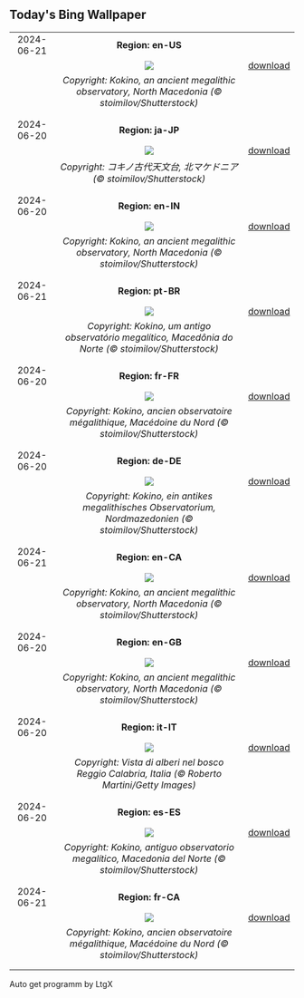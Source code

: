 ## Today's Bing Wallpaper
|      |      |      |
| :----: | :----: | :----: |
|2024-06-21|**Region: en-US**||
||![](https://www.bing.com/th?id=OHR.KokinoMacedonia_EN-US0466604378_UHD.jpg&pid=hp&w=1152&h=648&rs=1&c=4)| [download](https://www.bing.com/th?id=OHR.KokinoMacedonia_EN-US0466604378_UHD.jpg)|
||*Copyright: Kokino, an ancient megalithic observatory, North Macedonia (© stoimilov/Shutterstock)*
||
|||
|2024-06-20|**Region: ja-JP**||
||![](https://www.bing.com/th?id=OHR.KokinoMacedonia_JA-JP1713805484_UHD.jpg&pid=hp&w=1152&h=648&rs=1&c=4)| [download](https://www.bing.com/th?id=OHR.KokinoMacedonia_JA-JP1713805484_UHD.jpg)|
||*Copyright: コキノ古代天文台, 北マケドニア (© stoimilov/Shutterstock)*
||
|||
|2024-06-20|**Region: en-IN**||
||![](https://www.bing.com/th?id=OHR.KokinoMacedonia_EN-IN6950788998_UHD.jpg&pid=hp&w=1152&h=648&rs=1&c=4)| [download](https://www.bing.com/th?id=OHR.KokinoMacedonia_EN-IN6950788998_UHD.jpg)|
||*Copyright: Kokino, an ancient megalithic observatory, North Macedonia (© stoimilov/Shutterstock)*
||
|||
|2024-06-21|**Region: pt-BR**||
||![](https://www.bing.com/th?id=OHR.KokinoMacedonia_PT-BR2816851215_UHD.jpg&pid=hp&w=1152&h=648&rs=1&c=4)| [download](https://www.bing.com/th?id=OHR.KokinoMacedonia_PT-BR2816851215_UHD.jpg)|
||*Copyright: Kokino, um antigo observatório megalítico, Macedônia do Norte (© stoimilov/Shutterstock)*
||
|||
|2024-06-20|**Region: fr-FR**||
||![](https://www.bing.com/th?id=OHR.KokinoMacedonia_FR-FR5105619878_UHD.jpg&pid=hp&w=1152&h=648&rs=1&c=4)| [download](https://www.bing.com/th?id=OHR.KokinoMacedonia_FR-FR5105619878_UHD.jpg)|
||*Copyright: Kokino, ancien observatoire mégalithique, Macédoine du Nord (© stoimilov/Shutterstock)*
||
|||
|2024-06-20|**Region: de-DE**||
||![](https://www.bing.com/th?id=OHR.KokinoMacedonia_DE-DE0078075426_UHD.jpg&pid=hp&w=1152&h=648&rs=1&c=4)| [download](https://www.bing.com/th?id=OHR.KokinoMacedonia_DE-DE0078075426_UHD.jpg)|
||*Copyright: Kokino, ein antikes megalithisches Observatorium, Nordmazedonien (© stoimilov/Shutterstock)*
||
|||
|2024-06-21|**Region: en-CA**||
||![](https://www.bing.com/th?id=OHR.KokinoMacedonia_EN-CA8649662259_UHD.jpg&pid=hp&w=1152&h=648&rs=1&c=4)| [download](https://www.bing.com/th?id=OHR.KokinoMacedonia_EN-CA8649662259_UHD.jpg)|
||*Copyright: Kokino, an ancient megalithic observatory, North Macedonia (© stoimilov/Shutterstock)*
||
|||
|2024-06-20|**Region: en-GB**||
||![](https://www.bing.com/th?id=OHR.KokinoMacedonia_EN-GB4480367698_UHD.jpg&pid=hp&w=1152&h=648&rs=1&c=4)| [download](https://www.bing.com/th?id=OHR.KokinoMacedonia_EN-GB4480367698_UHD.jpg)|
||*Copyright: Kokino, an ancient megalithic observatory, North Macedonia (© stoimilov/Shutterstock)*
||
|||
|2024-06-20|**Region: it-IT**||
||![](https://www.bing.com/th?id=OHR.SummerTree_IT-IT6031529080_UHD.jpg&pid=hp&w=1152&h=648&rs=1&c=4)| [download](https://www.bing.com/th?id=OHR.SummerTree_IT-IT6031529080_UHD.jpg)|
||*Copyright: Vista di alberi nel bosco Reggio Calabria, Italia (© Roberto Martini/Getty Images)*
||
|||
|2024-06-20|**Region: es-ES**||
||![](https://www.bing.com/th?id=OHR.KokinoMacedonia_ES-ES7264523423_UHD.jpg&pid=hp&w=1152&h=648&rs=1&c=4)| [download](https://www.bing.com/th?id=OHR.KokinoMacedonia_ES-ES7264523423_UHD.jpg)|
||*Copyright: Kokino, antiguo observatorio megalítico, Macedonia del Norte (© stoimilov/Shutterstock)*
||
|||
|2024-06-21|**Region: fr-CA**||
||![](https://www.bing.com/th?id=OHR.KokinoMacedonia_FR-CA9739761147_UHD.jpg&pid=hp&w=1152&h=648&rs=1&c=4)| [download](https://www.bing.com/th?id=OHR.KokinoMacedonia_FR-CA9739761147_UHD.jpg)|
||*Copyright: Kokino, ancien observatoire mégalithique, Macédoine du Nord (© stoimilov/Shutterstock)*
||
|||

Auto get programm by LtgX
